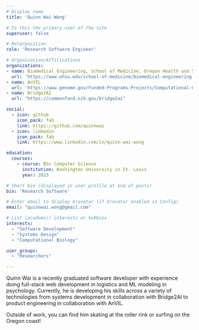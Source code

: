 ```yaml
---
# Display name
title: 'Quinn Wai Wong'

# Is this the primary user of the site
superuser: false

# Role/position
role: 'Research Software Engineer'

# Organization/Affilications
organizations:
- name: Biomedical Engineering, School of Medicine, Oregon Health and Science University
  url: 'https://www.ohsu.edu/school-of-medicine/biomedical-engineering'
- name: AnVIL
  url: 'https://www.genome.gov/Funded-Programs-Projects/Computational-Genomics-and-Data-Science-Program/Genomic-Analysis-Visualization-Informatics-Lab-space-AnVIL'
- name: Bridge2AI
  url: "https://commonfund.nih.gov/bridge2ai"

social:
  - icon: github
    icon_pack: fab
    link: https://github.com/quinnwai
  - icon: linkedin
    icon_pack: fab
    link: https://www.linkedin.com/in/quinn-wai-wong

education:
  courses:
    - course: BSc Computer Science
      institution: Washington University in St. Louis
      year: 2023

# Short bio (displayed in user profile at end of posts)
bio: 'Research Software'

# Enter email to display Gravatar (if Gravatar enabled in Config)
email: "quinnwai.wong@gmail.com"

# List (academic) interests or hobbies
interests:
  - "Software Development"
  - "Systems Design"
  - "Computational Biology"

user_groups:
  - "Researchers"

---
```


Quinn Wai is a recently graduated software developer with experience doing full-stack web development in logistics and ML modeling in psychology. Currently, he is developing his skills across a variety of technologies from systems development in collaboration with Bridge2AI to product engineering in collaboration with AnVIL. 

Outside of work, you can find him skating at the roller rink or surfing on the Oregon coast!
